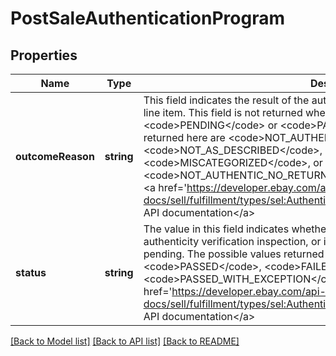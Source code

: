 # PostSaleAuthenticationProgram

## Properties
Name | Type | Description | Notes
------------ | ------------- | ------------- | -------------
**outcomeReason** | **string** | This field indicates the result of the authenticity verification inspection on an order line item. This field is not returned when the status value of the order line item is &lt;code&gt;PENDING&lt;/code&gt; or &lt;code&gt;PASSED&lt;/code&gt;. The possible values returned here are &lt;code&gt;NOT_AUTHENTIC&lt;/code&gt;, &lt;code&gt;NOT_AS_DESCRIBED&lt;/code&gt;, &lt;code&gt;CUSTOMIZED&lt;/code&gt;, &lt;code&gt;MISCATEGORIZED&lt;/code&gt;, or &lt;code&gt;NOT_AUTHENTIC_NO_RETURN&lt;/code&gt;. For implementation help, refer to &lt;a href&#x3D;&#x27;https://developer.ebay.com/api-docs/sell/fulfillment/types/sel:AuthenticityVerificationReasonEnum&#x27;&gt;eBay API documentation&lt;/a&gt; | [optional] 
**status** | **string** | The value in this field indicates whether the order line item has passed or failed the authenticity verification inspection, or if the inspection and/or results are still pending. The possible values returned here are &lt;code&gt;PENDING&lt;/code&gt;, &lt;code&gt;PASSED&lt;/code&gt;, &lt;code&gt;FAILED&lt;/code&gt;, or &lt;code&gt;PASSED_WITH_EXCEPTION&lt;/code&gt;. For implementation help, refer to &lt;a href&#x3D;&#x27;https://developer.ebay.com/api-docs/sell/fulfillment/types/sel:AuthenticityVerificationStatusEnum&#x27;&gt;eBay API documentation&lt;/a&gt; | [optional] 

[[Back to Model list]](../../README.md#documentation-for-models) [[Back to API list]](../../README.md#documentation-for-api-endpoints) [[Back to README]](../../README.md)

